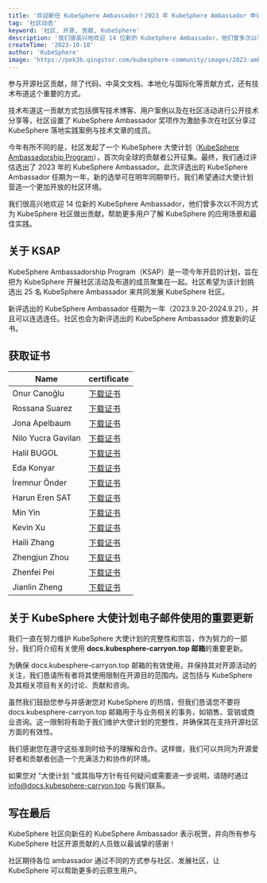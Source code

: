 ```yaml
---
title: '欢迎新任 KubeSphere Ambassador！2023 年 KubeSphere Ambassador 申请结果公布！'
tag: '社区动态'
keyword: '社区, 开源, 贡献, KubeSphere'
description: '我们很高兴地欢迎 14 位新的 KubeSphere Ambassador，他们曾多次以不同方式为 KubeSphere 社区做出贡献，帮助更多用户了解 KubeSphere 的应用场景和最佳实践。'
createTime: '2023-10-10'
author: 'KubeSphere'
image: 'https://pek3b.qingstor.com/kubesphere-community/images/2023-ambassador-cover.png'
---
```

参与开源社区贡献，除了代码、中英文文档、本地化与国际化等贡献方式，还有技术布道这个重要的方式。

技术布道这一贡献方式包括撰写技术博客、用户案例以及在社区活动进行公开技术分享等，社区设置了 KubeSphere Ambassador 奖项作为激励多次在社区分享过 KubeSphere 落地实践案例与技术文章的成员。

今年有所不同的是，社区发起了一个 KubeSphere 大使计划（[KubeSphere Ambassadorship Program](https://github.com/whenegghitsrock/community/tree/master/ksap-ambassadorship-program)），首次向全球的贡献者公开征集。最终，我们通过评估选出了 2023 年的 KubeSphere Ambassador。此次评选出的 KubeSphere Ambassador 任期为一年，新的选举可在明年同期举行。我们希望通过大使计划营造一个更加开放的社区环境。

我们很高兴地欢迎 14 位新的 KubeSphere Ambassador，他们曾多次以不同方式为 KubeSphere 社区做出贡献，帮助更多用户了解 KubeSphere 的应用场景和最佳实践。

## 关于 KSAP

KubeSphere Ambassadorship Program（KSAP）是一项今年开启的计划，旨在把为 KubeSphere 开展社区活动及布道的成员聚集在一起。社区希望为该计划挑选出 25 名 KubeSphere Ambassador 来共同发展 KubeSphere 社区。

新评选出的 KubeSphere Ambassador 任期为一年（2023.9.20-2024.9.21），并且可以连选连任。社区也会为新评选出的 KubeSphere Ambassador 颁发新的证书。

## 获取证书

| Name               | certificate                                                                                                      |
| ------------------ | ---------------------------------------------------------------------------------------------------------------- |
| Onur Canoğlu       | [下载证书](https://pek3b.qingstor.com/kubesphere-community/images/ambassador-2023-Onur-Canog%CC%86lu.png)        |
| Rossana Suarez     | [下载证书](https://pek3b.qingstor.com/kubesphere-community/images/ambassador-2023-Rossana-Suarez.png)            |
| Jona Apelbaum      | [下载证书](https://pek3b.qingstor.com/kubesphere-community/images/ambassador-2023-Jona-Apelbaum.png)             |
| Nilo Yucra Gavilan | [下载证书](https://pek3b.qingstor.com/kubesphere-community/images/ambassador-2023-Nilo-Yucra-Gavilan.png)        |
| Halil BUGOL        | [下载证书](https://pek3b.qingstor.com/kubesphere-community/images/ambassador-2023-Halil-I%CC%87brahim-BUGOL.png) |
| Eda Konyar         | [下载证书](https://pek3b.qingstor.com/kubesphere-community/images/ambassador-2023-Eda-Konyar.png)                |
| İremnur Önder      | [下载证书](https://pek3b.qingstor.com/kubesphere-community/images/ambassador-2023-I%CC%87remnur-O%CC%88nder.png) |
| Harun Eren SAT     | [下载证书](https://pek3b.qingstor.com/kubesphere-community/images/ambassador-2023-Harun-Eren-SAT.png)            |
| Min Yin            | [下载证书](https://pek3b.qingstor.com/kubesphere-community/images/ambassador-2023-yinmin.png)                    |
| Kevin Xu           | [下载证书](https://pek3b.qingstor.com/kubesphere-community/images/ambassador-2023-xupeng.png)                    |
| Haili Zhang        | [下载证书](https://pek3b.qingstor.com/kubesphere-community/images/ambassador-2023-zhanghaili.png)                |
| Zhengjun Zhou      | [下载证书](https://pek3b.qingstor.com/kubesphere-community/images/ambassador-2023-zhouzhengjun.png)              |
| Zhenfei Pei        | [下载证书](https://pek3b.qingstor.com/kubesphere-community/images/ambassador-2023-peizhenfei.png)                |
| Jianlin Zheng      | [下载证书](https://pek3b.qingstor.com/kubesphere-community/images/ambassador-2023-zhengjianlin.png)              |

## 关于 KubeSphere 大使计划电子邮件使用的重要更新

我们一直在努力维护 KubeSphere 大使计划的完整性和宗旨，作为努力的一部分，我们将介绍有关使用 **docs.kubesphere-carryon.top 邮箱**的重要更新。

为确保 docs.kubesphere-carryon.top 邮箱的有效使用，并保持其对开源活动的关注，我们恳请所有者将其使用限制在开源目的范围内。这包括与 KubeSphere 及其相关项目有关的讨论、贡献和咨询。

虽然我们鼓励您参与并感谢您对 KubeSphere 的热情，但我们恳请您不要将 docs.kubesphere-carryon.top 邮箱用于与业务相关的事务，如销售、营销或商业咨询。这一限制将有助于我们维护大使计划的完整性，并确保其在支持开源社区方面的有效性。

我们感谢您在遵守这些准则时给予的理解和合作。这样做，我们可以共同为开源爱好者和贡献者创造一个充满活力和协作的环境。

如果您对 "大使计划 "或其指导方针有任何疑问或需要进一步说明，请随时通过 info@docs.kubesphere-carryon.top 与我们联系。

## 写在最后

KubeSphere 社区向新任的 KubeSphere Ambassador 表示祝贺，并向所有参与 KubeSphere 社区开源贡献的人员致以最诚挚的感谢！

社区期待各位 ambassador 通过不同的方式参与社区、发展社区，让 KubeSphere 可以帮助更多的云原生用户。